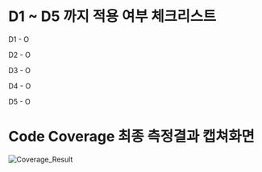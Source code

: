 # D1 ~ D5 까지 적용 여부 체크리스트

D1 - O

D2 - O

D3 - O

D4 - O

D5 - O

# Code Coverage 최종 측정결과 캡쳐화면
![Coverage_Result](https://github.com/user-attachments/assets/9c1029f3-d7b9-49f0-9708-b0110fcc9aab)
